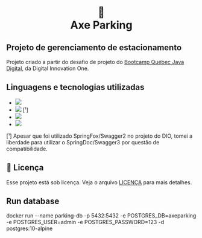 <h1 align="center">
📄<br>Axe Parking
</h1>

## Projeto de gerenciamento de estacionamento

Projeto criado a partir do desafio de projeto do [Bootcamp Québec Java Digital](https://web.dio.me/track/quebec-java-digital), da Digital Innovation One.

## Linguagens e tecnologias utilizadas

- <img src="https://img.shields.io/badge/Java-ED8B00?style=for-the-badge&logo=java&logoColor=white"/>
- <img src="https://img.shields.io/badge/Spring-6DB33F?style=for-the-badge&logo=spring&logoColor=white"/> [¹]
- <a href="https://axepark.herokuapp.com/"><img src="https://img.shields.io/badge/Heroku-430098?style=for-the-badge&logo=heroku&logoColor=white"/></a>
- <a href="https://github.com/DeafPenguin/axepark"><img src="https://img.shields.io/badge/Git-E34F26?style=for-the-badge&logo=git&logoColor=white"/></a>

[¹] Apesar que foi utilizado SpringFox/Swagger2 no projeto do DIO, tomei a liberdade para utilizar o SpringDoc/Swagger3 por questão de compatibilidade.


## 🍜 Licença

Esse projeto está sob licença. Veja o arquivo [LICENÇA](LICENSE.md) para mais detalhes.<br>

## Run database
docker run --name parking-db -p 5432:5432 -e POSTGRES_DB=axeparking -e POSTGRES_USER=admin -e POSTGRES_PASSWORD=123 -d postgres:10-alpine
